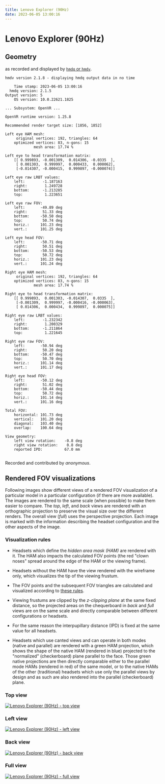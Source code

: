 ```yaml
---
title: Lenovo Explorer (90Hz)
date: 2023-06-05 13:00:16
---
```

# Lenovo Explorer (90Hz)

## Geometry

as recorded and displayed by [`hmdq` or `hmdv`](https://github.com/risa2000/hmdq).
```
hmdv version 2.1.8 - displaying hmdq output data in no time

    Time stamp: 2023-06-05 13:00:16
  hmdq version: 2.1.5
Output version: 5
    OS version: 10.0.22621.1825

... Subsystem: OpenVR ...

OpenVR runtime version: 1.25.8

Recommended render target size: [1856, 1852]

Left eye HAM mesh:
     original vertices: 192, triangles: 64
    optimized vertices: 83, n-gons: 15
             mesh area: 17.74 %

Left eye to head transformation matrix:
    [[ 0.999893, -0.001309,  0.014306, -0.0335  ],
     [ 0.001303,  0.999997,  0.000433,  0.000062],
     [-0.014307, -0.000415,  0.999897, -0.000074]]

Left eye raw LRBT values:
    left:        -1.187163
    right:        1.249728
    bottom:      -1.213285
    top:          1.223651

Left eye raw FOV:
    left:       -49.89 deg
    right:       51.33 deg
    bottom:     -50.50 deg
    top:         50.74 deg
    horiz.:     101.23 deg
    vert.:      101.25 deg

Left eye head FOV:
    left:       -50.71 deg
    right:       50.51 deg
    bottom:     -50.53 deg
    top:         50.72 deg
    horiz.:     101.23 deg
    vert.:      101.24 deg

Right eye HAM mesh:
     original vertices: 192, triangles: 64
    optimized vertices: 83, n-gons: 15
             mesh area: 17.74 %

Right eye to head transformation matrix:
    [[ 0.999893,  0.001303, -0.014307,  0.0335  ],
     [-0.001309,  0.999997, -0.000416, -0.000063],
     [ 0.014306,  0.000434,  0.999897,  0.000075]]

Right eye raw LRBT values:
    left:        -1.232342
    right:        1.200329
    bottom:      -1.211864
    top:          1.221645

Right eye raw FOV:
    left:       -50.94 deg
    right:       50.20 deg
    bottom:     -50.47 deg
    top:         50.70 deg
    horiz.:     101.14 deg
    vert.:      101.17 deg

Right eye head FOV:
    left:       -50.12 deg
    right:       51.02 deg
    bottom:     -50.44 deg
    top:         50.72 deg
    horiz.:     101.14 deg
    vert.:      101.16 deg

Total FOV:
    horizontal: 101.73 deg
    vertical:   101.20 deg
    diagonal:   103.40 deg
    overlap:    100.64 deg

View geometry:
    left view rotation:    -0.8 deg
    right view rotation:    0.8 deg
    reported IPD:          67.0 mm


```
Recorded and contributed by _anonymous_.

## Rendered FOV visualizations

Following images show different views of a rendered FOV visualization of a
particular model in a particular configuration (if there are more available).
The images are rendered to the same scale (when possible) to make them easier
to compare. The _top_, _left_, and _back_ views are rendered with an
orthographic projection to preserve the visual size over the different renders.
The overall view (_full_) uses the perspective projection. Each image is marked
with the information describing the headset configuration and the other aspects
of the image.

### Visualization rules

* Headsets which define the _hidden area mask (HAM)_ are rendered with it. The
  HAM also impacts the calculated FOV points (the red "clown noses" spread
  around the edge of the HAM or the viewing frame).

* Headsets without the HAM have the view rendered with the wireframe only, which
  visualizes the tip of the viewing frustum.

* The FOV points and the subsequent FOV triangles are calculated and visualized
  according to [these
  rules](https://risa2000.github.io/vrdocs/docs/hmd_fov_calculation).

* Viewing frustums are clipped by the _z-clipping plane_ at the same fixed
  distance, so the projected areas on the chequerboard in _back_ and _full_
  views are on the same scale and directly comparable between different
  configurations or headsets.

* For the same reason the interpupillary distance (IPD) is fixed at the same
  value for all headsets.

* Headsets which use canted views and can operate in both modes (native and
  parallel) are rendered with a green HAM projection, which shows the shape of
  the native HAM (rendered in blue) projected to the "normalized"
  (checkerboard) plane parallel to the face. Those green native projections are
  then directly comparable either to the parallel mode HAMs (rendered in red)
  of the same model, or to the native HAMs of the other (traditional) headsets
  which use only the parallel views by design and as such are also rendered
  into the parallel (checkerboard) plane.

### Top view
[![Lenovo Explorer (90Hz) - top view](../images/Explorer_Native_R90_top.dmx.png)](../images/Explorer_Native_R90_top.dmx.png)

### Left view
[![Lenovo Explorer (90Hz) - left view](../images/Explorer_Native_R90_left.dmx.png)](../images/Explorer_Native_R90_left.dmx.png)

### Back view
[![Lenovo Explorer (90Hz) - back view](../images/Explorer_Native_R90_back.dmx.png)](../images/Explorer_Native_R90_back.dmx.png)

### Full view
[![Lenovo Explorer (90Hz) - full view](../images/Explorer_Native_R90_over.dmx.png)](../images/Explorer_Native_R90_over.dmx.png)


